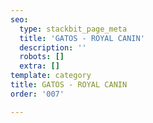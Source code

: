```yaml
---
seo:
  type: stackbit_page_meta
  title: 'GATOS - ROYAL CANIN'
  description: ''
  robots: []
  extra: []
template: category
title: GATOS - ROYAL CANIN
order: '007'

---
```


